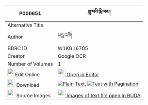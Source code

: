 |P000651|ཟླ་བའི་རྨི་ལམ། 
| --- | --- 
|Alternative Title |
|Author| པདྨ་འཚོ།
|BDRC ID | W1KG16705
|Creator | Google OCR
|Number of Volumes| 1
|<img width="25" src="https://img.icons8.com/color/25/000000/edit-property.png">Edit Online| [<img width="25" src="https://avatars.githubusercontent.com/u/45091458?s=200&v=4"> Open in Editor](http://editor.openpecha.org/P000651)
|<img width="25" src="https://img.icons8.com/fluent/48/000000/download-2.png"/>  Download | [![](https://img.icons8.com/color/20/000000/txt.png)Plain Text](https://github.com/Openpecha/P000651/releases/download/v1/dawa_i_milam_plain_P000651.zip), [![](https://img.icons8.com/color/20/000000/txt.png)Text with Pagination](https://github.com/Openpecha/P000651/releases/download/v1/dawa_i_milam_pages_P000651.zip)
|<img width="25" src="https://img.icons8.com/plasticine/100/000000/pictures-folder.png"/>  Source Images | [<img width="25" src="https://library.bdrc.io/icons/BUDA-small.svg"> Images of text file open in BUDA](https://library.bdrc.io/show/bdr:W1KG16705)